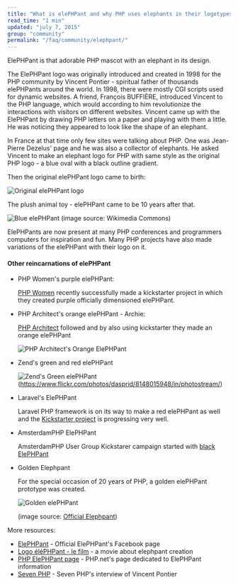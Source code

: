 ```yaml
---
title: "What is elePHPant and why PHP uses elephants in their logotypes?"
read_time: "1 min"
updated: "july 7, 2015"
group: "community"
permalink: "/faq/community/elephpant/"
---
```


ElePHPant is that adorable PHP mascot with an elephant in its design.

The ElePHPant logo was originally introduced and created in 1998 for the PHP community by Vincent Pontier - spiritual father of
thousands elePHPants around the world. In 1998, there were mostly CGI scripts used for dynamic websites. A friend, François BUFFIÈRE,
introduced Vincent to the PHP language, which would according to him revolutionize the interactions with visitors on different websites. Vincent came up with the ElePHPant by
drawing PHP letters on a paper and playing with them a little. He was noticing they appeared to look like the shape of an elephant.

In France at that time only few sites were talking about PHP. One was Jean-Pierre Dezelus' page and he was also a collector of elephants.
He asked Vincent to make an elephant logo for PHP with same style as the original PHP logo - a blue oval with a black outline gradient.

Then the original elePHPant logo came to birth:

![Original elePHPant logo](https://raw.githubusercontent.com/wwphp-fb/php-resources/master/images/elephpant.png "Original elePHPant logo")

The plush animal toy - elePHPant came to be 10 years after that.

![Blue elePHPant](http://upload.wikimedia.org/wikipedia/commons/b/bf/ElePHPant_studying_notes_from_SugarCon_2007.jpg "Blue ElePHPant")
(image source: Wikimedia Commons)

ElePHPants are now present at many PHP conferences and programmers computers for inspiration and fun. Many PHP projects have also made variations
of the elePHPant with their logo on it.

#### Other reincarnations of elePHPant

* PHP Women's purple elePHPant:

  [PHP Women](http://phpwomen.org/) recently successfully made a kickstarter project in which they created purple officially dimensioned elePHPant.

* PHP Architect's orange elePHPant - Archie:

  [PHP Architect](http://www.phparch.com/) followed and by also using kickstarter they made an orange elePHPant

  ![PHP Architect's Orange ElePHPant](https://raw.githubusercontent.com/wwphp-fb/php-resources/master/images/elephpant-archie.png "PHP Architect's elePHPant Archie")

* Zend's green and red elePHPant

  ![Zend's Green elePHPant](https://c1.staticflickr.com/9/8186/8148015948_22c4bf6e53_b.jpg)
  (https://www.flickr.com/photos/dasprid/8148015948/in/photostream/)

* Laravel's ElePHPant

  Laravel PHP framework is on its way to make a red elePHPant as well and the [Kickstarter project](https://www.kickstarter.com/projects/1560940280/laravel-elephpant)
  is progressing very well.

* AmsterdamPHP ElePHPant

  AmsterdamPHP User Group Kickstarer campaign started with [black ElePHPant](https://www.kickstarter.com/projects/rdohms/the-amsterdamphp-elephpant)

* Golden Elephpant

  For the special occasion of 20 years of PHP, a golden elePHPant prototype was created.

  ![Golden elePHPant](https://scontent-vie1-1.xx.fbcdn.net/hphotos-xfa1/v/t1.0-9/11390289_965184586860890_4542077502414003809_n.jpg?oh=3864d6f576565d39e0d1aa34b4c80db5&oe=55E86A43 "Golden elePHPant to celebrate 20 years of PHP")

  (image source: [Official Elephpant](https://www.facebook.com/pages/elePHPant-Official/774704769242207))

More resources:

* [ElePHPant](https://www.facebook.com/pages/elePHPant-Official/774704769242207) - Official ElePHPant's Facebook page
* [Logo éléPHPant - le film](http://www.elroubio.net/naissance_elephpant.php) - a movie about elephpant creation
* [PHP ElePHPant page](http://php.net/elephpant.php) - PHP.net's page dedicated to ElePHPant information
* [Seven PHP](http://7php.com/elephpant/#A_Small_Intro_PHP_The_PHP_Community) - Seven PHP's interview of Vincent Pontier
